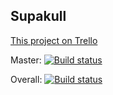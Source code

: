 ## Supakull

[This project on Trello](https://trello.com/b/0hIw5LZo/supakull)

Master: [![Build status](https://ci.appveyor.com/api/projects/status/w4hnx6su4vbcdo3h/branch/master?svg=true)](https://ci.appveyor.com/project/a-27m/supakull/branch/master)

Overall: [![Build status](https://ci.appveyor.com/api/projects/status/w4hnx6su4vbcdo3h?svg=true)](https://ci.appveyor.com/project/a-27m/supakull)

